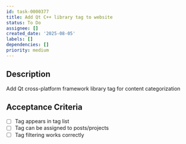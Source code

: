 ```yaml
---
id: task-0000377
title: Add Qt C++ library tag to website
status: To Do
assignee: []
created_date: '2025-08-05'
labels: []
dependencies: []
priority: medium
---
```


## Description

Add Qt cross-platform framework library tag for content categorization

## Acceptance Criteria

- [ ] Tag appears in tag list
- [ ] Tag can be assigned to posts/projects
- [ ] Tag filtering works correctly
